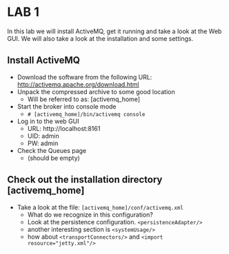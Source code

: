 # LAB 1
In this lab we will install ActiveMQ, get it running and take a look at the Web GUI.
We will also take a look at the installation and some settings.

## Install ActiveMQ
* Download the software from the following URL: http://activemq.apache.org/download.html
* Unpack the compressed archive to some good location
  * Will be referred to as: [activemq_home]
* Start the broker into console mode
  * ```# [activemq_home]/bin/activemq console```
* Log in to the web GUI
  * URL: http://localhost:8161
  * UID: admin
  * PW: admin
* Check the Queues page
  * (should be empty)

## Check out the installation directory [activemq_home]
* Take a look at the file: ```[activemq_home]/conf/activemq.xml```
  * What do we recognize in this configuration?
  * Look at the persistence configuration. ```<persistenceAdapter/>```
  * another interesting section is ```<systemUsage/>```
  * how about ```<transportConnectors/>``` and ```<import resource="jetty.xml"/>```
